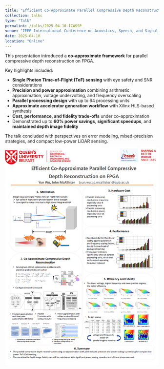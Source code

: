 ```yaml
---
title: "Efficient Co-Approximate Parallel Compressive Depth Reconstruction on FPGA"
collection: talks
type: "Talk"
permalink: /talks/2025-04-10-ICASSP
venue: "IEEE International Conference on Acoustics, Speech, and Signal Processing (ICASSP)"
date: 2025-04-10
location: "Online"
---
```


This presentation introduced a **co-approximate framework** for parallel compressive depth reconstruction on FPGA.  

Key highlights included:  

- **Single Photon Time-of-Flight (ToF) sensing** with eye safety and SNR considerations  
- **Precision and power approximation** combining arithmetic approximation, voltage undervolting, and frequency overscaling  
- **Parallel processing design** with up to 64 processing units  
- **Approximate accelerator generation workflow** with Xilinx HLS-based synthesis  
- **Cost, performance, and fidelity trade-offs** under co-approximation  
- Demonstrated up to **60% power savings**, **significant speedups**, and **maintained depth image fidelity**  

The talk concluded with perspectives on error modeling, mixed-precision strategies, and compact low-power LiDAR sensing.

![Alt text](/images/talkimg/Picture003.png "a title")
